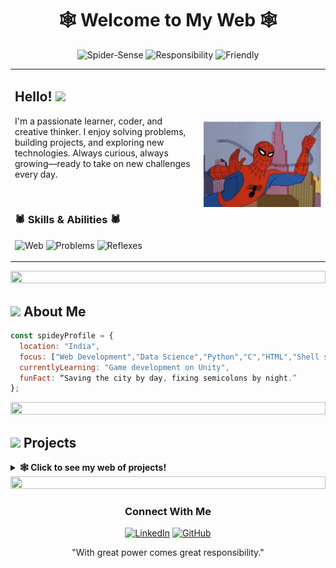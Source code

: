 # <h1 align="center">🕸️ Welcome to My Web 🕸️</h1></div>

<div align="center">
  <img src="https://img.shields.io/badge/Spider--Sense-Tingling-red?style=for-the-badge&logo=marvel&logoColor=white" alt="Spider-Sense">
  <img src="https://img.shields.io/badge/With_Great_Power-Great_Responsibility-blue?style=for-the-badge" alt="Responsibility">
  <img src="https://img.shields.io/badge/Friendly-Neighborhood-red?style=for-the-badge" alt="Friendly">
</div>

<table>
  <tr>
    <td width="60%">
      <h2>Hello! <img src="https://raw.githubusercontent.com/iampavangandhi/iampavangandhi/master/gifs/Hi.gif" width="30px"></h2>
      <p>I'm a passionate learner, coder, and creative thinker. I enjoy solving problems, building projects, and exploring new technologies. Always curious, always growing—ready to take on new challenges every day.</p>
      <br>
      <h3>🕷️ Skills & Abilities 🕷️</h3>
      <p>
        <img src="https://img.shields.io/badge/Web-Development-brightgreen" alt="Web"> 
        <img src="https://img.shields.io/badge/Problem-Solving-orange" alt="Problems"> 
        <img src="https://img.shields.io/badge/Quick-Reflexes-blue" alt="Reflexes">
      </p>
    </td>
    <td width="40%" align="center">
      <!-- Spider-Man GIF will go here -->
      <img src="spiderman.gif" alt="Spider-Man in action">
      <!-- Replace with your actual Spider-Man GIF path -->
    </td>
  </tr>
</table>

<div align="center">
  <img src="https://i.imgur.com/dBaSKWF.gif" height="20" width="100%">
</div>

## <img src="https://media.giphy.com/media/VgCDAzcKvsR6OM0uWg/giphy.gif" width="50"> About Me

```javascript
const spideyProfile = {
  location: "India",  
  focus: ["Web Development","Data Science","Python","C","HTML","Shell scripting"],  
  currentlyLearning: "Game development on Unity", 
  funFact: “Saving the city by day, fixing semicolons by night.”
};
```

<div align="center">
  <img src="https://i.imgur.com/dBaSKWF.gif" height="20" width="100%">
</div>

## <img src="https://media.giphy.com/media/WUlplcMpOCEmTGBtBW/giphy.gif" width="40"> Projects

<details>
  <summary><b>🕸️ Click to see my web of projects!</b></summary>
  <br>
  
  <table>
    <tr>
      <td>
        <h3>🎬 Animath – Visual Math Animator</h3>
        <p>Animath is a lightweight, interactive tool designed to bring mathematics to life through animations. Whether it's algebra, geometry, or calculus, Animath helps visualize complex concepts in a dynamic and intuitive way</p>
        <p><strong>Tech:</strong>Python,flask,google-generative-ai</p>
      </td>
      <td>
        <h3>☀️ Floating Solar Panels – Sustainable Energy on Water</h3>
        <p>Floating Solar Panels is an innovative clean energy project aimed at utilizing underused water surfaces, such as reservoirs and firm-owned ponds, to generate solar power. By deploying photovoltaic panels on floating structures, this system reduces land usage while improving energy efficiency.</p>
      </td>
    </tr>
  </table>
</details>

<div align="center">
  <img src="https://i.imgur.com/dBaSKWF.gif" height="20" width="100%">
</div>

<div align="center">
  <h3>Connect With Me</h3>
  
  [![LinkedIn](https://img.shields.io/badge/LinkedIn-0077B5?style=for-the-badge&logo=linkedin&logoColor=white)](https://www.linkedin.com/in/adharsh-k-716a99327/)
 [![GitHub](https://img.shields.io/badge/GitHub-100000?style=for-the-badge&logo=github&logoColor=white)](https://github.com/shadows-codinghub)
  
  <p>"With great power comes great responsibility."</p>
</div>

<!-- 
INSTRUCTIONS:
1. Replace "spiderman.gif" with the path to your actual Spider-Man GIF
2. Update the personal information in the profile section
3. Add your own projects to the Projects section
4. Update the social media links with your profiles
-->